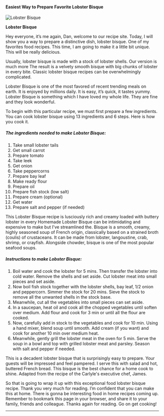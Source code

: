             

#### Easiest Way to Prepare Favorite Lobster Bisque

![Lobster Bisque](https://img-global.cpcdn.com/recipes/35381c02c494d4c8/751x532cq70/lobster-bisque-recipe-main-photo.jpg)

**Lobster Bisque**

Hey everyone, it’s me again, Dan, welcome to our recipe site. Today, I will show you a way to prepare a distinctive dish, lobster bisque. One of my favorites food recipes. This time, I am going to make it a little bit unique. This will be really delicious.

Usually, lobster bisque is made with a stock of lobster shells. Our version is much more The result is a velvety smooth bisque with big chunks of lobster in every bite. Classic lobster bisque recipes can be overwhelmingly complicated.

Lobster Bisque is one of the most favored of recent trending meals on earth. It is enjoyed by millions daily. It is easy, it’s quick, it tastes yummy. Lobster Bisque is something which I have loved my whole life. They are fine and they look wonderful.

To begin with this particular recipe, we must first prepare a few ingredients. You can cook lobster bisque using 13 ingredients and 6 steps. Here is how you cook it.

##### The ingredients needed to make Lobster Bisque:

1.  Take small lobster tails
2.  Get small carrot
3.  Prepare tomato
4.  Take leek
5.  Get onion
6.  Take peppercorns
7.  Prepare bay leaf
8.  Make ready flour
9.  Prepare oil
10.  Prepare fish stock (low salt)
11.  Prepare cream (optional)
12.  Get water
13.  Prepare salt and pepper (if needed)

This Lobster Bisque recipe is lusciously rich and creamy loaded with buttery lobster in every Homemade Lobster Bisque can be intimidating and expensive to make but I've streamlined the. Bisque is a smooth, creamy, highly seasoned soup of French origin, classically based on a strained broth (coulis) of crustaceans. It can be made from lobster, langoustine, crab, shrimp, or crayfish. Alongside chowder, bisque is one of the most popular seafood soups.

##### Instructions to make Lobster Bisque:

1.  Boil water and cook the lobster for 5 mins. Then transfer the lobster into cold water. Remove the shells and set aside. Cut lobster meat into small pieces and set aside.
2.  Now boil fish stock together with the lobster shells, bay leaf, 1/2 onion and peppercorn. Simmer the stock for 20 mins. Sieve the stock to remove all the unwanted shells in the stock base.
3.  Meanwhile, cut all the vegetables into small pieces can set aside.
4.  In a saucepan, heat oil and cook all the chopped vegetables until soften over medium. Add flour and cook for 3 min or until all the flour are cooked.
5.  Now, carefully add in stock to the vegetables and cook for 10 min. Using a hand mixer, blend soup until smooth. Add cream (if you want) and cook for another 10 min over medium heat.
6.  Meanwhile, gently grill the lobster meat in the oven for 5 min. Serve the soup in a bowl and top with grilled lobster meat and parsley. Season with salt and pepper if needed.

This is a decadent lobster bisque that is surprisingly easy to prepare. Your guests will be impressed and feel pampered. I serve this with salad and hot, buttered French bread. This bisque is the best chance for a home cook to shine. Adapted from the recipe of the Carlyle's executive chef, James.

So that is going to wrap it up with this exceptional food lobster bisque recipe. Thank you very much for reading. I’m confident that you can make this at home. There is gonna be interesting food in home recipes coming up. Remember to bookmark this page in your browser, and share it to your family, friends and colleague. Thanks again for reading. Go on get cooking!

* * *